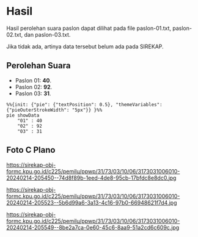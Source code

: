 # Hasil

Hasil perolehan suara paslon dapat dilihat pada file paslon-01.txt, paslon-02.txt, dan paslon-03.txt.

Jika tidak ada, artinya data tersebut belum ada pada SIREKAP.

## Perolehan Suara

 * Paslon 01: **40**.
 * Paslon 02: **92**.
 * Paslon 03: **31**.

```mermaid
%%{init: {"pie": {"textPosition": 0.5}, "themeVariables": {"pieOuterStrokeWidth": "5px"}} }%%
pie showData
    "01" : 40
    "02" : 92
    "03" : 31
```
## Foto C Plano

https://sirekap-obj-formc.kpu.go.id/c225/pemilu/ppwp/31/73/03/10/06/3173031006010-20240214-205450--74d8f89b-1eed-4de8-95cb-17bfdc8e8dc0.jpg

https://sirekap-obj-formc.kpu.go.id/c225/pemilu/ppwp/31/73/03/10/06/3173031006010-20240214-205523--5b6d99a6-3a13-4c16-97b0-66948621f7d4.jpg

https://sirekap-obj-formc.kpu.go.id/c225/pemilu/ppwp/31/73/03/10/06/3173031006010-20240214-205549--8be2a7ca-0e60-45c6-8aa9-51a2cd6c609c.jpg
